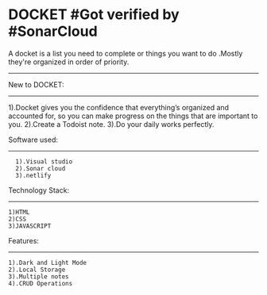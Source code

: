 # DOCKET  #Got verified by #SonarCloud
A docket is a list you need to complete or things you want to do .Mostly they're organized in order of priority.
___________________________________________________________________________________________________________________________________________________________________________________________
New to DOCKET:
______________
   1).Docket gives you the confidence that everything’s organized and accounted for, so you can make progress on the things that are important to you.
   2).Create a Todoist note.
   3).Do your daily works perfectly.
   
Software used:
______________
      1).Visual studio
      2).Sonar cloud
      3).netlify
Technology Stack:
________________
    1)HTML
    2)CSS
    3)JAVASCRIPT
Features:
_________
    1).Dark and Light Mode
    2).Local Storage
    3).Multiple notes
    4).CRUD Operations

    
